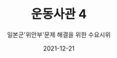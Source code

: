 ---
title: "운동사관 4"
subtitle: "일본군'위안부'문제 해결을 위한 수요시위"
date: 2021-12-21
summary: 1992년 1월 8일, 미야자와 전 일본총리의 방한을 계기로 주한 일본대사관 앞에서 시작된 수요시위는 일본정부에게 일본군'위안부'문제 해결을 촉구하며 문제가 해결될 때까지 멈추지 않겠다는 결의를 밝히며 시작되었다. 정대협을 비롯한 여성계 참가자 10여 명의 목소리로 시작했던 시위는 2011년 12월 14일, 1,000차를 맞이하기까지 수많은 시민들의 참여를 통해 여성인권과 평화를 외치는 열린 공간으로 변화해왔다. 일본군'위안부'생존자들이 가장 앞줄을 지켜 왔으며, 정대협이 주최하고 정대협의 회원단체, 여성단체, 시민사회단체, 종교계, 일반 시민들이 주관하거나 참여하여 진행되고 있다. 피해자와 시민들이 연대하며 살아있는 역사교육의 공간, 여성인권과 평화를 외치는 장으로 자리잡아 온 수요시위는 국경과 이념, 세대와 성별을 넘어 정의실현을 추구하는 세계연대의 소중한 열매이기도 하다. 매주 수요일 12시 주한일본대사관 앞에서 지금도 수요시위는 계속되고 있다.
weight: 8
image: https://womenandwarmuseum.net/exhibition/ex-02/ex02-s02-04-01.png
layout: view01
resources:
- partial_layout: diagonal-2
  components: 
  - name: 1,000차 수요시위
    params:
      icon: photo
    src: /exhibition/ex-02/ex02-s02-04-01.png
    description: 한국 31개 도시, 해되 44개 도시에서 1,000차 수요시외에 연대하는 집회를 열고 일본군'위안부'피해자에게 정의를 요구했으며, 일본대사관 앞 평화로에는 소녀상과 의자 모형의 '평화비'가 설치되었다.  
    target:
  - name: 수요시위의 7가지 요구사항
    params:
      icon: photo
    src: /exhibition/ex-02/ex02-s02-04-02.png
    description: |
      1.전쟁범죄 인정
      2.진상규명
      3.공식사죄
      4.법적배상
      5.전범자 처벌
      6.역사교과서에 기록
      7.추모비와 사료관 건립
    target:        
---